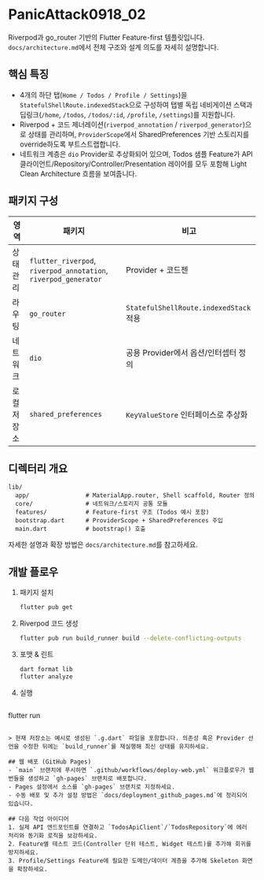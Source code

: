 # PanicAttack0918_02

Riverpod과 go_router 기반의 Flutter Feature-first 템플릿입니다. `docs/architecture.md`에서 전체 구조와 설계 의도를 자세히 설명합니다.

## 핵심 특징
- 4개의 하단 탭(`Home / Todos / Profile / Settings`)을 `StatefulShellRoute.indexedStack`으로 구성하여 탭별 독립 네비게이션 스택과 딥링크(`/home`, `/todos`, `/todos/:id`, `/profile`, `/settings`)를 지원합니다.
- Riverpod + 코드 제너레이션(`riverpod_annotation` / `riverpod_generator`)으로 상태를 관리하며, `ProviderScope`에서 SharedPreferences 기반 스토리지를 override하도록 부트스트랩합니다.
- 네트워크 계층은 `dio` Provider로 추상화되어 있으며, Todos 샘플 Feature가 API 클라이언트/Repository/Controller/Presentation 레이어를 모두 포함해 Light Clean Architecture 흐름을 보여줍니다.

## 패키지 구성
| 영역 | 패키지 | 비고 |
| --- | --- | --- |
| 상태 관리 | `flutter_riverpod`, `riverpod_annotation`, `riverpod_generator` | Provider + 코드젠 |
| 라우팅 | `go_router` | `StatefulShellRoute.indexedStack` 적용 |
| 네트워크 | `dio` | 공용 Provider에서 옵션/인터셉터 정의 |
| 로컬 저장소 | `shared_preferences` | `KeyValueStore` 인터페이스로 추상화 |

## 디렉터리 개요
```
lib/
  app/                # MaterialApp.router, Shell scaffold, Router 정의
  core/               # 네트워크/스토리지 공통 모듈
  features/           # Feature-first 구조 (Todos 예시 포함)
  bootstrap.dart      # ProviderScope + SharedPreferences 주입
  main.dart           # bootstrap() 호출
```

자세한 설명과 확장 방법은 `docs/architecture.md`를 참고하세요.

## 개발 플로우
1. 패키지 설치
   ```bash
   flutter pub get
   ```
2. Riverpod 코드 생성
   ```bash
   flutter pub run build_runner build --delete-conflicting-outputs
   ```
3. 포맷 & 린트
   ```bash
   dart format lib
   flutter analyze
   ```
4. 실행
   ```bash
 flutter run
  ```

> 현재 저장소는 예시로 생성된 `.g.dart` 파일을 포함합니다. 의존성 혹은 Provider 선언을 수정한 뒤에는 `build_runner`를 재실행해 최신 상태를 유지하세요.

## 웹 배포 (GitHub Pages)
- `main` 브랜치에 푸시하면 `.github/workflows/deploy-web.yml` 워크플로우가 웹 번들을 생성하고 `gh-pages` 브랜치로 배포합니다.
- Pages 설정에서 소스를 `gh-pages` 브랜치로 지정하세요.
- 수동 배포 및 추가 설정 방법은 `docs/deployment_github_pages.md`에 정리되어 있습니다.

## 다음 작업 아이디어
1. 실제 API 엔드포인트를 연결하고 `TodosApiClient`/`TodosRepository`에 에러 처리와 동기화 로직을 보강하세요.
2. Feature별 테스트 코드(Controller 단위 테스트, Widget 테스트)를 추가해 회귀를 방지하세요.
3. Profile/Settings Feature에 필요한 도메인/데이터 계층을 추가해 Skeleton 화면을 확장하세요.
